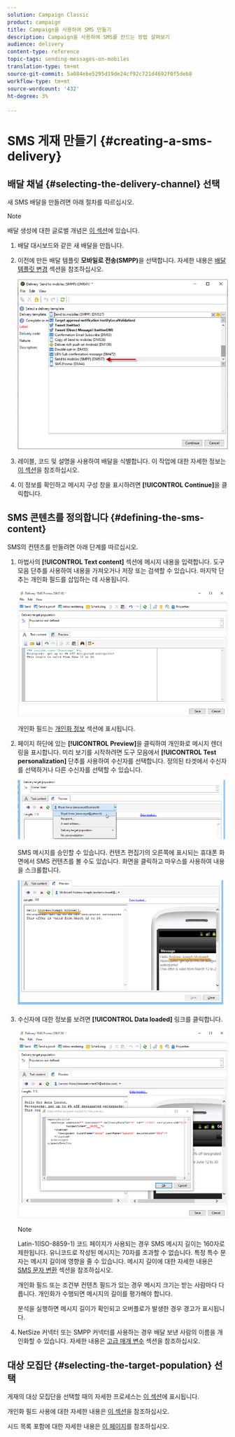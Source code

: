 ```yaml
---
solution: Campaign Classic
product: campaign
title: Campaign을 사용하여 SMS 만들기
description: Campaign을 사용하여 SMS를 만드는 방법 살펴보기
audience: delivery
content-type: reference
topic-tags: sending-messages-on-mobiles
translation-type: tm+mt
source-git-commit: 5a084ebe5295d19de24cf92c721d4692f0f5deb8
workflow-type: tm+mt
source-wordcount: '432'
ht-degree: 3%

---
```



# SMS 게재 만들기 {#creating-a-sms-delivery}

## 배달 채널 {#selecting-the-delivery-channel} 선택

새 SMS 배달을 만들려면 아래 절차를 따르십시오.

>[!NOTE]
>
>배달 생성에 대한 글로벌 개념은 [이 섹션](../../delivery/using/steps-about-delivery-creation-steps.md)에 있습니다.

1. 배달 대시보드와 같은 새 배달을 만듭니다.
1. 이전에 만든 배달 템플릿 **모바일로 전송(SMPP)**&#x200B;을 선택합니다. 자세한 내용은 [배달 템플릿 변경](sms-set-up.md#changing-the-delivery-template) 섹션을 참조하십시오.

   ![](assets/s_user_mobile_wizard.png)

1. 레이블, 코드 및 설명을 사용하여 배달을 식별합니다. 이 작업에 대한 자세한 정보는 [이 섹션](../../delivery/using/steps-create-and-identify-the-delivery.md#identifying-the-delivery)을 참조하십시오.
1. 이 정보를 확인하고 메시지 구성 창을 표시하려면 **[!UICONTROL Continue]**&#x200B;을 클릭합니다.

## SMS 콘텐츠를 정의합니다 {#defining-the-sms-content}

SMS의 컨텐츠를 만들려면 아래 단계를 따르십시오.

1. 마법사의 **[!UICONTROL Text content]** 섹션에 메시지 내용을 입력합니다. 도구 모음 단추를 사용하여 내용을 가져오거나 저장 또는 검색할 수 있습니다. 마지막 단추는 개인화 필드를 삽입하는 데 사용됩니다.

   ![](assets/s_ncs_user_wizard_sms01_138.png)

   개인화 필드는 [개인화 정보](../../delivery/using/about-personalization.md) 섹션에 표시됩니다.

1. 페이지 하단에 있는 **[!UICONTROL Preview]**&#x200B;을 클릭하여 개인화로 메시지 렌더링을 표시합니다. 미리 보기를 시작하려면 도구 모음에서 **[!UICONTROL Test personalization]** 단추를 사용하여 수신자를 선택합니다. 정의된 타겟에서 수신자를 선택하거나 다른 수신자를 선택할 수 있습니다.

   ![](assets/s_ncs_user_wizard_sms01_139.png)

   SMS 메시지를 승인할 수 있습니다. 컨텐츠 편집기의 오른쪽에 표시되는 휴대폰 화면에서 SMS 컨텐츠를 볼 수도 있습니다. 화면을 클릭하고 마우스를 사용하여 내용을 스크롤합니다.

   ![](assets/s_ncs_user_wizard_sms01_140.png)

1. 수신자에 대한 정보를 보려면 **[!UICONTROL Data loaded]** 링크를 클릭합니다.

   ![](assets/s_user_mobile_wizard_sms_02.png)

   >[!NOTE]
   >
   >Latin-1(ISO-8859-1) 코드 페이지가 사용되는 경우 SMS 메시지 길이는 160자로 제한됩니다. 유니코드로 작성된 메시지는 70자를 초과할 수 없습니다. 특정 특수 문자는 메시지 길이에 영향을 줄 수 있습니다. 메시지 길이에 대한 자세한 내용은 [SMS 문자 변환](#about-character-transliteration) 섹션을 참조하십시오.
   >
   >개인화 필드 또는 조건부 컨텐츠 필드가 있는 경우 메시지 크기는 받는 사람마다 다릅니다. 개인화가 수행되면 메시지의 길이를 평가해야 합니다.
   >
   >분석을 실행하면 메시지 길이가 확인되고 오버플로가 발생한 경우 경고가 표시됩니다.

1. NetSize 커넥터 또는 SMPP 커넥터를 사용하는 경우 배달 보낸 사람의 이름을 개인화할 수 있습니다. 자세한 내용은 [고급 매개 변수](#advanced-parameters) 섹션을 참조하십시오.

## 대상 모집단 {#selecting-the-target-population} 선택

게재의 대상 모집단을 선택할 때의 자세한 프로세스는 [이 섹션](../../delivery/using/steps-defining-the-target-population.md)에 표시됩니다.

개인화 필드 사용에 대한 자세한 내용은 [이 섹션](../../delivery/using/about-personalization.md)을 참조하십시오.

시드 목록 포함에 대한 자세한 내용은 [이 페이지](../../delivery/using/about-seed-addresses.md)를 참조하십시오.

